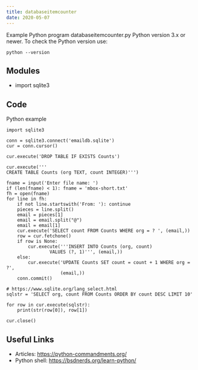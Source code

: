 ```yaml
---
title: databaseitemcounter
date: 2020-05-07
---
```

Example Python program databaseitemcounter.py
Python version 3.x or newer.
To check the Python version use:

    python --version

## Modules

* import sqlite3

## Code

Python example

    import sqlite3
    
    conn = sqlite3.connect('emaildb.sqlite')
    cur = conn.cursor()
    
    cur.execute('DROP TABLE IF EXISTS Counts')
    
    cur.execute('''
    CREATE TABLE Counts (org TEXT, count INTEGER)''')
    
    fname = input('Enter file name: ')
    if (len(fname) < 1): fname = 'mbox-short.txt'
    fh = open(fname)
    for line in fh:
        if not line.startswith('From: '): continue
        pieces = line.split()
        email = pieces[1]
        email = email.split("@")
        email = email[1]
        cur.execute('SELECT count FROM Counts WHERE org = ? ', (email,))
        row = cur.fetchone()
        if row is None:
            cur.execute('''INSERT INTO Counts (org, count)
                    VALUES (?, 1)''', (email,))
        else:
            cur.execute('UPDATE Counts SET count = count + 1 WHERE org = ?',
                        (email,))
        conn.commit()
    
    # https://www.sqlite.org/lang_select.html
    sqlstr = 'SELECT org, count FROM Counts ORDER BY count DESC LIMIT 10'
    
    for row in cur.execute(sqlstr):
        print(str(row[0]), row[1])
    
    cur.close()
    

## Useful Links

- Articles: https://python-commandments.org/
- Python shell: https://bsdnerds.org/learn-python/
